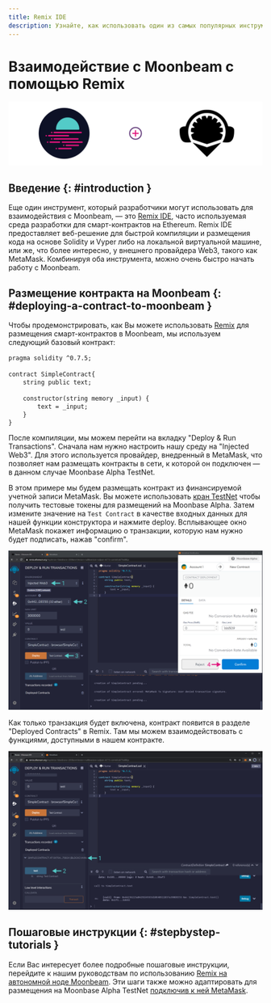```yaml
---
title: Remix IDE
description: Узнайте, как использовать один из самых популярных инструментов разработчика Ethereum, Remix IDE, для взаимодействия с Moonbeam.
---
```


# Взаимодействие с Moonbeam с помощью Remix

![Вступительная диаграмма](/images/integrations/integrations-remix-banner.png)

## Введение {: #introduction } 

Еще один инструмент, который разработчики могут использовать для взаимодействия с Moonbeam, — это [Remix IDE](https://remix.ethereum.org/), часто используемая среда разработки для смарт-контрактов на Ethereum. Remix IDE предоставляет веб-решение для быстрой компиляции и размещения кода на основе Solidity и Vyper либо на локальной виртуальной машине, или же, что более интересно, у внешнего провайдера Web3, такого как MetaMask. Комбинируя оба инструмента, можно очень быстро начать работу с Moonbeam.

## Размещение контракта на Moonbeam {: #deploying-a-contract-to-moonbeam } 

Чтобы продемонстрировать, как Вы можете использовать [Remix](https://remix.ethereum.org/) для размещения смарт-контрактов в Moonbeam, мы используем следующий базовый контракт:

```solidity
pragma solidity ^0.7.5;

contract SimpleContract{
    string public text;
    
    constructor(string memory _input) {
        text = _input;
    }
}
```

После компиляции, мы можем перейти на вкладку "Deploy & Run Transactions". Сначала нам нужно настроить нашу среду на "Injected Web3". Для этого используется провайдер, внедренный в MetaMask, что позволяет нам размещать контракты в сети, к которой он подключен — в данном случае Moonbase Alpha TestNet.

В этом примере мы будем размещать контракт из финансируемой учетной записи MetaMask. Вы можете использовать [кран TestNet](/getting-started/moonbase/faucet/) чтобы получить тестовые токены для размещений на Moonbase Alpha. Затем измените значение на `Test Contract` в качестве входных данных для нашей функции конструктора и нажмите deploy. Всплывающее окно MetaMask покажет информацию о транзакции, которую нам нужно будет подписать, нажав "confirm".


![Размещение контракта](/images/remix/integrations-remix-1.png)

Как только транзакция будет включена, контракт появится в разделе "Deployed Contracts" в Remix. Там мы можем взаимодействовать с функциями, доступными в нашем контракте.

![Взаимодействовать с контрактом](/images/remix/integrations-remix-2.png)

## Пошаговые инструкции {: #stepbystep-tutorials } 

Если Вас интересует более подробные пошаговые инструкции, перейдите к нашим руководствам по использованию [Remix на автономной ноде Moonbeam](/getting-started/local-node/using-remix/). Эти шаги также можно адаптировать для размещения на Moonbase Alpha TestNet [подключив к ней MetaMask](/getting-started/moonbase/metamask/).

